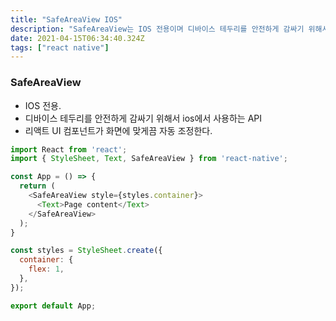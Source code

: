 ```yaml
---
title: "SafeAreaView IOS"
description: "SafeAreaView는 IOS 전용이며 디바이스 테두리를 안전하게 감싸기 위해서 ios에서 사용하는 API다. 컴포넌트가 화면에 맞게끔 자동 조정한다."
date: 2021-04-15T06:34:40.324Z
tags: ["react native"]
---
```

### SafeAreaView
- IOS 전용. 
- 디바이스 테두리를 안전하게 감싸기 위해서 ios에서 사용하는 API
- 리액트 UI 컴포넌트가 화면에 맞게끔 자동 조정한다.

```js
import React from 'react';
import { StyleSheet, Text, SafeAreaView } from 'react-native';

const App = () => {
  return (
    <SafeAreaView style={styles.container}>
      <Text>Page content</Text>
    </SafeAreaView>
  );
}

const styles = StyleSheet.create({
  container: {
    flex: 1,
  },
});

export default App;
```
